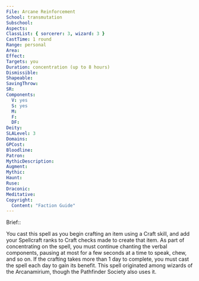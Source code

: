 ```yaml
---
File: Arcane Reinforcement
School: transmutation
Subschool: 
Aspects: 
ClassList: { sorcerer: 3, wizard: 3 }
CastTime: 1 round
Range: personal
Area: 
Effect: 
Targets: you
Duration: concentration (up to 8 hours)
Dismissible: 
Shapeable: 
SavingThrow: 
SR: 
Components:
  V: yes
  S: yes
  M: 
  F: 
  DF: 
Deity: 
SLALevel: 3
Domains: 
GPCost: 
Bloodline: 
Patron: 
MythicDescription: 
Augment: 
Mythic: 
Haunt: 
Ruse: 
Draconic: 
Meditative: 
Copyright:
  Content: "Faction Guide"
---
```

Brief:: 

You cast this spell as you begin crafting an item using a Craft skill, and add your Spellcraft ranks to Craft checks made to create that item. As part of concentrating on the spell, you must continue chanting the verbal components, pausing at most for a few seconds at a time to speak, chew, and so on. If the crafting takes more than 1 day to complete, you must cast the spell each day to gain its benefit.  This spell originated among wizards of the Arcanamirium, though the Pathfinder Society also uses it.
